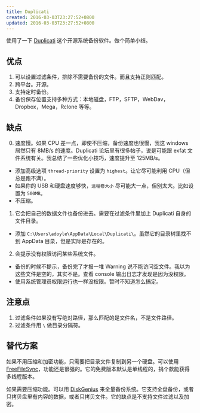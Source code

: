 ```yaml
---
title: Duplicati
created: 2016-03-03T23:27:52+0800
updated: 2016-03-03T23:27:52+0800
---
```



使用了一下 [Duplicati](https://github.com/duplicati/duplicati/) 这个开源系统备份软件。做个简单小结。

## 优点

1. 可以设置过滤条件，排除不需要备份的文件。而且支持正则匹配。
2. 跨平台。开源。
3. 支持定时备份。
4. 备份保存位置支持多种方式：本地磁盘，FTP，SFTP，WebDav，Dropbox，Mega，Rclone 等等。

## 缺点

0. 速度慢。如果 CPU 差一点，即使不压缩，备份速度也很慢，我这 windows 居然只有 8MB/s 的速度。Duplicati 论坛里有很多帖子，说是可能跟 exfat 文件系统有关。我总结了一些优化小技巧，速度提升至 125MB/s。
  - 添加高级选项 `thread-priority` 设置为 `highest`。让它尽可能利用 CPU（但总是跑不满）。
  - 如果你的 USB 和硬盘速度够快，`远程卷大小` 尽可能大一点，但别太大。比如设置为 `500MB`。
  - 不压缩。
1. 它会把自己的数据文件也备份进去。需要在过滤条件里加上 Duplicati 自身的文件目录。
  - 添加 `C:\Users\adoyle\AppData\Local\Duplicati\`。虽然它的目录树里找不到 AppData 目录，但是实际是存在的。
2. 会提示没有权限访问某些系统文件。
  - 备份的时候不提示，备份完了才报一堆 Warning 说不能访问空文件。我以为这些文件是空的，其实不是。查看 console 输出日志才发现是因为没权限。
  - 使用系统管理员权限运行也一样没权限。暂时不知道怎么搞定。

## 注意点

1. 过滤条件如果没有写绝对路径，那么匹配的是文件名，不是文件路径。
2. 过滤条件用 `\` 做目录分隔符。

## 替代方案

如果不用压缩和加密功能，只需要把目录文件复制到另一个硬盘。可以使用 [FreeFileSync](https://freefilesync.org/)，功能还是很强的。它的免费版本默认是单线程的，捐个款能获得多线程版本。

如果需要压缩功能。可以用 [DiskGenius](https://www.diskgenius.cn/) 来全量备份系统。它支持全盘备份，或者只拷贝盘里有内容的数据，或者只拷贝文件。它的缺点是不支持文件过滤以及加密。
